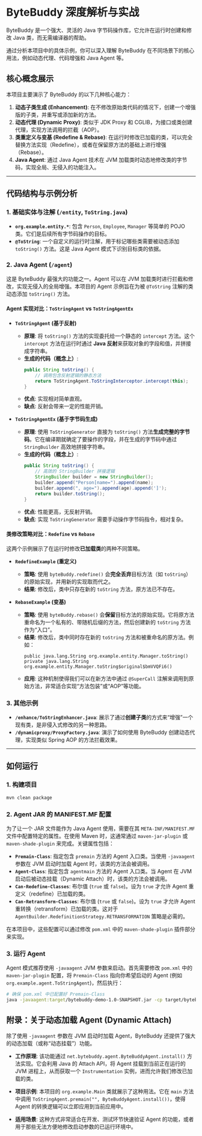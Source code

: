# ByteBuddy 深度解析与实战

ByteBuddy 是一个强大、灵活的 Java 字节码操作库，它允许在运行时创建和修改 Java 类，而无需编译器的帮助。

通过分析本项目中的具体示例，你可以深入理解 ByteBuddy 在不同场景下的核心用法，例如动态代理、代码增强和 Java Agent 等。

## 核心概念展示

本项目主要演示了 ByteBuddy 的以下几种核心能力：

1.  **动态子类生成 (Enhancement)**: 在不修改原始类代码的情况下，创建一个增强版的子类，并重写或添加新的方法。
2.  **动态代理 (Dynamic Proxy)**: 类似于 JDK Proxy 和 CGLIB，为接口或类创建代理，实现方法调用的拦截（AOP）。
3.  **类重定义与变基 (Redefine & Rebase)**: 在运行时修改已加载的类，可以完全替换方法实现（Redefine），或者在保留原方法的基础上进行增强（Rebase）。
4.  **Java Agent**: 通过 Java Agent 技术在 JVM 加载类时动态地修改类的字节码，实现全局、无侵入的功能注入。

---

## 代码结构与示例分析

### 1. 基础实体与注解 (`/entity`, `ToString.java`)

-   **`org.example.entity.*`**: 包含 `Person`, `Employee`, `Manager` 等简单的 POJO 类。它们是后续所有字节码操作的目标。
-   **`@ToString`**: 一个自定义的运行时注解，用于标记哪些类需要被动态添加 `toString()` 方法。这是 Java Agent 模式下识别目标类的依据。

### 2. Java Agent (`/agent`)

这是 ByteBuddy 最强大的功能之一。Agent 可以在 JVM 加载类时进行拦截和修改，实现无侵入的全局增强。本项目的 Agent 示例旨在为被 `@ToString` 注解的类动态添加 `toString()` 方法。

#### Agent 实现对比：`ToStringAgent` vs `ToStringAgentEx`

-   **`ToStringAgent` (基于反射)**
    -   **原理**: 将 `toString()` 方法的实现委托给一个静态的 `intercept` 方法。这个 `intercept` 方法在运行时通过 **Java 反射**来获取对象的字段和值，并拼接成字符串。
    -   **生成的代码（概念上）**: 
        ```java
        public String toString() {
            // 调用包含反射逻辑的静态方法
            return ToStringAgent.ToStringInterceptor.intercept(this);
        }
        ```
    -   **优点**: 实现相对简单直观。
    -   **缺点**: 反射会带来一定的性能开销。

-   **`ToStringAgentEx` (基于字节码生成)**
    -   **原理**: 使用 `ToStringGenerator` 直接为 `toString()` 方法**生成完整的字节码**。它在编译期就确定了要操作的字段，并在生成的字节码中通过 `StringBuilder` 高效地拼接字符串。
    -   **生成的代码（概念上）**: 
        ```java
        public String toString() {
            // 高效的 StringBuilder 拼接逻辑
            StringBuilder builder = new StringBuilder();
            builder.append("Person[name=").append(name);
            builder.append(", age=").append(age).append(']');
            return builder.toString();
        }
        ```
    -   **优点**: 性能更高，无反射开销。
    -   **缺点**: 实现 `ToStringGenerator` 需要手动操作字节码指令，相对复杂。

#### 类修改策略对比：`Redefine` vs `Rebase`

这两个示例展示了在运行时修改**已加载类**的两种不同策略。

-   **`RedefineExample` (重定义)**
    -   **策略**: 使用 `byteBuddy.redefine()` 会**完全丢弃**目标方法（如 `toString`）的原始实现，并用新的实现取而代之。
    -   **结果**: 修改后，类中只存在新的 `toString` 方法，原方法已不存在。

-   **`RebaseExample` (变基)**
    -   **策略**: 使用 `byteBuddy.rebase()` 会**保留**目标方法的原始实现。它将原方法重命名为一个私有的、带随机后缀的方法，然后创建新的 `toString` 方法作为“入口”。
    -   **结果**: 修改后，类中同时存在新的 `toString` 方法和被重命名的原方法。例如：
        ```
        public java.lang.String org.example.entity.Manager.toString()
        private java.lang.String org.example.entity.Manager.toString$original$bmVVQFi6()
        ```
    -   **应用**: 这种机制使得我们可以在新方法中通过 `@SuperCall` 注解来调用到原始方法，非常适合实现“方法包装”或“AOP”等功能。

### 3. 其他示例

-   **`/enhance/ToStringEnhancer.java`**: 展示了通过**创建子类**的方式来“增强”一个现有类，是非侵入式修改的另一种思路。
-   **`/dynamicproxy/ProxyFactory.java`**: 演示了如何使用 ByteBuddy 创建动态代理，实现类似 Spring AOP 的方法拦截效果。

---

## 如何运行

### 1. 构建项目

```bash
mvn clean package
```

### 2. Agent JAR 的 MANIFEST.MF 配置

为了让一个 JAR 文件能作为 Java Agent 使用，需要在其 `META-INF/MANIFEST.MF` 文件中配置特定的属性。在使用 Maven 时，这通常通过 `maven-jar-plugin` 或 `maven-shade-plugin` 来完成。关键属性包括：

-   **`Premain-Class`**: 指定包含 `premain` 方法的 Agent 入口类。当使用 `-javaagent` 参数在 JVM 启动时加载 Agent 时，该类的方法会被调用。
-   **`Agent-Class`**: 指定包含 `agentmain` 方法的 Agent 入口类。当 Agent 在 JVM 启动后被动态挂载（Dynamic Attach）时，该类的方法会被调用。
-   **`Can-Redefine-Classes`**: 布尔值 (`true` 或 `false`)。设为 `true` 才允许 Agent 重定义（redefine）已加载的类。
-   **`Can-Retransform-Classes`**: 布尔值 (`true` 或 `false`)。设为 `true` 才允许 Agent 重转换（retransform）已加载的类。这对于 `AgentBuilder.RedefinitionStrategy.RETRANSFORMATION` 策略是必需的。

在本项目中，这些配置可以通过修改 `pom.xml` 中的 `maven-shade-plugin` 插件部分来实现。

### 3. 运行 Agent

Agent 模式推荐使用 `-javaagent` JVM 参数来启动。首先需要修改 `pom.xml` 中的 `maven-jar-plugin` 配置，将 `Premain-Class` 指向你希望启动的 Agent (例如 `org.example.agent.ToStringAgent`)，然后执行：

```bash
# 确保 pom.xml 中已配置好 Premain-Class
java -javaagent:target/bytebuddy-demo-1.0-SNAPSHOT.jar -cp target/bytebuddy-demo-1.0-SNAPSHOT.jar org.example.entity.Person
```

## 附录：关于动态加载 Agent (Dynamic Attach)

除了使用 `-javaagent` 参数在 JVM 启动时加载 Agent，ByteBuddy 还提供了强大的动态加载（或称“动态挂载”）功能。

- **工作原理**: 该功能通过 `net.bytebuddy.agent.ByteBuddyAgent.install()` 方法实现。它会利用 Java 的 Attach API，将 Agent 挂载到当前正在运行的 JVM 进程上，从而获取一个 `Instrumentation` 实例，进而允许我们修改已加载的类。

- **项目示例**: 本项目的 `org.example.Main` 类就展示了这种用法。它在 `main` 方法中调用 `ToStringAgent.premain("", ByteBuddyAgent.install())`，使得 Agent 的转换逻辑可以立即应用到当前应用中。

- **适用场景**: 这种方式非常适合在开发、测试环节快速验证 Agent 的功能，或者用于那些无法方便地修改启动参数的已运行环境中。